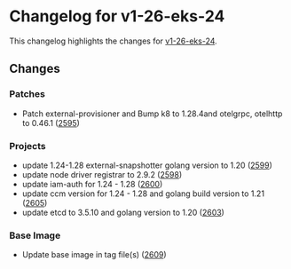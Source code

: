 # Changelog for v1-26-eks-24

This changelog highlights the changes for [v1-26-eks-24](https://github.com/aws/eks-distro/tree/v1-26-eks-24).

## Changes

### Patches
* Patch external-provisioner and Bump k8 to 1.28.4and otelgrpc, otelhttp to 0.46.1 ([2595](https://github.com/aws/eks-distro/pull/2595))

### Projects
* update 1.24-1.28 external-snapshotter golang version to 1.20 ([2599](https://github.com/aws/eks-distro/pull/2599))
* update node driver registrar to 2.9.2 ([2598](https://github.com/aws/eks-distro/pull/2598))
* update iam-auth for 1.24 - 1.28 ([2600](https://github.com/aws/eks-distro/pull/2600))
* update ccm version for 1.24 - 1.28 and golang build version to 1.21 ([2605](https://github.com/aws/eks-distro/pull/2605))
* update etcd to 3.5.10 and golang version to 1.20 ([2603](https://github.com/aws/eks-distro/pull/2603))

### Base Image
* Update base image in tag file(s) ([2609](https://github.com/aws/eks-distro/pull/2609))

